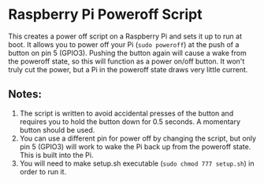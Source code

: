 # Raspberry Pi Poweroff Script #

This creates a power off script on a Raspberry Pi and sets it up to run at boot. It allows you to power off your Pi (```sudo poweroff```) at the push of a button on pin 5 (GPIO3). Pushing the button again will cause a wake from the poweroff state, so this will function as a power on/off button. It won't truly cut the power, but a Pi in the poweroff state draws very little current.

## Notes: ##
1. The script is written to avoid accidental presses of the button and requires you to hold the button down for 0.5 seconds. A momentary button should be used.
2. You can use a different pin for power off by changing the script, but only pin 5 (GPIO3) will work to wake the Pi back up from the poweroff state. This is built into the Pi.
3. You will need to make setup.sh executable (```sudo chmod 777 setup.sh```) in order to run it.
